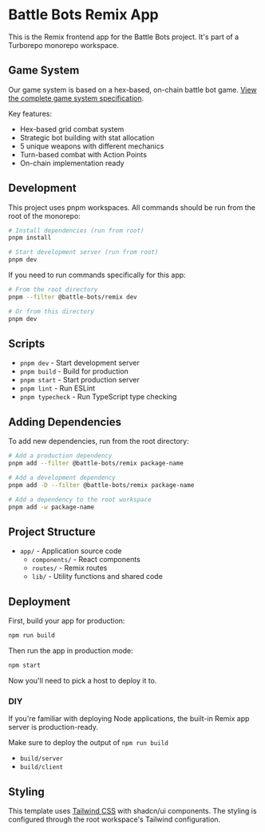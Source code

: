 # Battle Bots Remix App

This is the Remix frontend app for the Battle Bots project. It's part of a Turborepo monorepo workspace.

## Game System

Our game system is based on a hex-based, on-chain battle bot game. [View the complete game system specification](GAME_SYSTEM.md).

Key features:

- Hex-based grid combat system
- Strategic bot building with stat allocation
- 5 unique weapons with different mechanics
- Turn-based combat with Action Points
- On-chain implementation ready

## Development

This project uses pnpm workspaces. All commands should be run from the root of the monorepo:

```bash
# Install dependencies (run from root)
pnpm install

# Start development server (run from root)
pnpm dev
```

If you need to run commands specifically for this app:

```bash
# From the root directory
pnpm --filter @battle-bots/remix dev

# Or from this directory
pnpm dev
```

## Scripts

- `pnpm dev` - Start development server
- `pnpm build` - Build for production
- `pnpm start` - Start production server
- `pnpm lint` - Run ESLint
- `pnpm typecheck` - Run TypeScript type checking

## Adding Dependencies

To add new dependencies, run from the root directory:

```bash
# Add a production dependency
pnpm add --filter @battle-bots/remix package-name

# Add a development dependency
pnpm add -D --filter @battle-bots/remix package-name

# Add a dependency to the root workspace
pnpm add -w package-name
```

## Project Structure

- `app/` - Application source code
  - `components/` - React components
  - `routes/` - Remix routes
  - `lib/` - Utility functions and shared code

## Deployment

First, build your app for production:

```sh
npm run build
```

Then run the app in production mode:

```sh
npm start
```

Now you'll need to pick a host to deploy it to.

### DIY

If you're familiar with deploying Node applications, the built-in Remix app server is production-ready.

Make sure to deploy the output of `npm run build`

- `build/server`
- `build/client`

## Styling

This template uses [Tailwind CSS](https://tailwindcss.com/) with shadcn/ui components. The styling is configured through the root workspace's Tailwind configuration.

